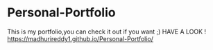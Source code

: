 # Personal-Portfolio
This is my portfolio,you can check it out if you want ;)
HAVE A LOOK !
https://madhurireddy1.github.io/Personal-Portfolio/

